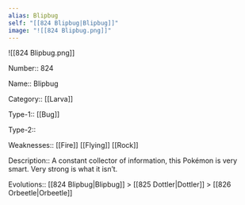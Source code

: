 ```yaml
---
alias: Blipbug
self: "[[824 Blipbug|Blipbug]]"
image: "![[824 Blipbug.png]]"
---
```


![[824 Blipbug.png]]


Number:: 824

Name:: Blipbug

Category:: [[Larva]]

Type-1:: [[Bug]]

Type-2:: 

Weaknesses:: [[Fire]] [[Flying]] [[Rock]]

Description:: A constant collector of information, this Pokémon is very smart. Very strong is what it isn’t.

Evolutions:: [[824 Blipbug|Blipbug]] > [[825 Dottler|Dottler]] > [[826 Orbeetle|Orbeetle]]
